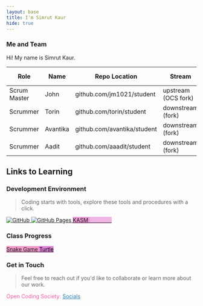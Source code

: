 ```yaml
---
layout: base
title: I'm Simrut Kaur
hide: true
---
```


### Me and Team

Hi! My name is Simrut Kaur.

| Role         | Name     | Repo Location                       | Stream                | Repo Name |
|--------------|----------|-------------------------------------|-----------------------|-----------|
| Scrum Master | John     | github.com/jm1021/student           | upstream (OCS fork)   | student   |
| Scrummer     | Torin    | github.com/torin/student            | downstream (fork)     | student   |
| Scrummer     | Avantika | github.com/avantika/student         | downstream (fork)     | student   |
| Scrummer     | Aadit    | github.com/aaadit/student           | downstream (fork)     | student   |


## Links to Learning

### Development Environment

> Coding starts with tools, explore these tools and procedures with a click.

<a href="https://github.com/Open-Coding-Society/student">
    <img src="https://img.shields.io/badge/GitHub-181717?logo=github&logoColor=white" alt="GitHub">
</a>
<a href="https://open-coding-society.github.io/student">
    <img src="https://img.shields.io/badge/GitHub%20Pages-327FC7?logo=github&logoColor=white" alt="GitHub Pages">
</a>
<a href="https://kasm.opencodingsociety.com/" class="button small" style="background-color: #ee99d7ff">
    KASM
</a>
<a href="https://vscode.dev/" class="button small" style="background-color: #eeb4e3ff">
    <span style="color: #eeb3e3ff">VSCODE</span>
</a>

<br>

### Class Progress

<a href="{{site.baseurl}}/snake" class="button small" style="background-color: #f199cbff">
    Snake Game
</a>
<a href="{{site.baseurl}}/turtle" class="button small" style="background-color: #dd84d8ff">
    <span style="color: #000000">Turtle</span>
</a>

<br>

<!-- Contact Section -->
### Get in Touch

> Feel free to reach out if you'd like to collaborate or learn more about our work.

<p style="color: #ed5ca4ff;">Open Coding Society: <a href="https://opencodingsociety.com" style="color: #2A7DB1; text-decoration: underline;">Socials</a></p>
